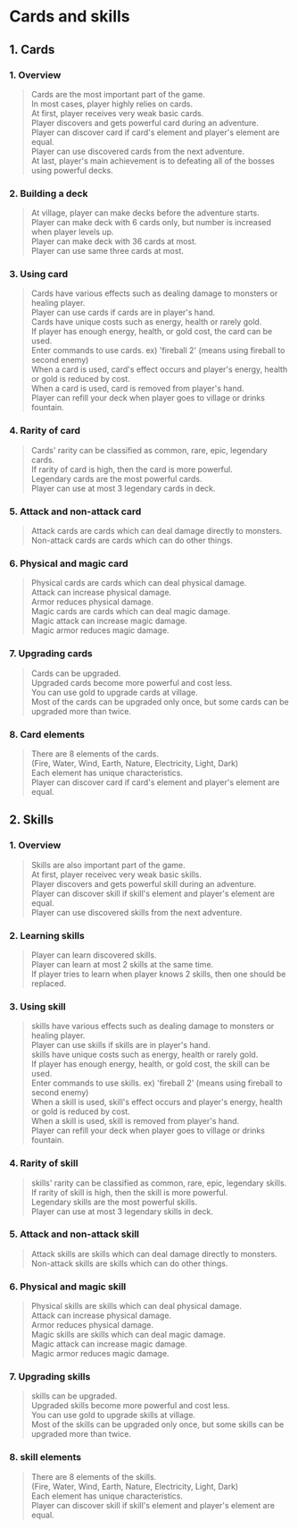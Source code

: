 # Cards and skills
## 1. Cards
### 1. Overview
> Cards are the most important part of the game.  
> In most cases, player highly relies on cards.  
> At first, player receives very weak basic cards.  
> Player discovers and gets powerful card during an adventure.  
> Player can discover card if card's element and player's element are equal.  
> Player can use discovered cards from the next adventure.  
> At last, player's main achievement is to defeating all of the bosses using powerful decks.
### 2. Building a deck
> At village, player can make decks before the adventure starts.  
> Player can make deck with 6 cards only, but number is increased when player levels up.  
> Player can make deck with 36 cards at most.  
> Player can use same three cards at most.  
### 3. Using card
> Cards have various effects such as dealing damage to monsters or healing player.  
> Player can use cards if cards are in player's hand.  
> Cards have unique costs such as energy, health or rarely gold.  
> If player has enough energy, health, or gold cost, the card can be used.  
> Enter commands to use cards. ex) 'fireball 2' (means using fireball to second enemy)  
> When a card is used, card's effect occurs and player's energy, health or gold is reduced by cost.  
> When a card is used, card is removed from player's hand.  
> Player can refill your deck when player goes to village or drinks fountain.   
### 4. Rarity of card
> Cards' rarity can be classified as common, rare, epic, legendary cards.  
> If rarity of card is high, then the card is more powerful.  
> Legendary cards are the most powerful cards.  
> Player can use at most 3 legendary cards in deck.  
### 5. Attack and non-attack card
> Attack cards are cards which can deal damage directly to monsters.  
> Non-attack cards are cards which can do other things.  
### 6. Physical and magic card
> Physical cards are cards which can deal physical damage.  
> Attack can increase physical damage.  
> Armor reduces physical damage.  
> Magic cards are cards which can deal magic damage.  
> Magic attack can increase magic damage.  
> Magic armor reduces magic damage.  
### 7. Upgrading cards
> Cards can be upgraded.  
> Upgraded cards become more powerful and cost less.  
> You can use gold to upgrade cards at village.  
> Most of the cards can be upgraded only once, but some cards can be upgraded more than twice.  
### 8. Card elements
> There are 8 elements of the cards.  
> (Fire, Water, Wind, Earth, Nature, Electricity, Light, Dark)  
> Each element has unique characteristics.  
> Player can discover card if card's element and player's element are equal.  
## 2. Skills
### 1. Overview
> Skills are also important part of the game.  
> At first, player receivec very weak basic skills.  
> Player discovers and gets powerful skill during an adventure.  
> Player can discover skill if skill's element and player's element are equal.  
> Player can use discovered skills from the next adventure.  
### 2. Learning skills
> Player can learn discovered skills.  
> Player can learn at most 2 skills at the same time.  
> If player tries to learn when player knows 2 skills, then one should be replaced.  
### 3. Using skill
> skills have various effects such as dealing damage to monsters or healing player.  
> Player can use skills if skills are in player's hand.  
> skills have unique costs such as energy, health or rarely gold.  
> If player has enough energy, health, or gold cost, the skill can be used.  
> Enter commands to use skills. ex) 'fireball 2' (means using fireball to second enemy)  
> When a skill is used, skill's effect occurs and player's energy, health or gold is reduced by cost.  
> When a skill is used, skill is removed from player's hand.  
> Player can refill your deck when player goes to village or drinks fountain.   
### 4. Rarity of skill
> skills' rarity can be classified as common, rare, epic, legendary skills.  
> If rarity of skill is high, then the skill is more powerful.  
> Legendary skills are the most powerful skills.  
> Player can use at most 3 legendary skills in deck.  
### 5. Attack and non-attack skill
> Attack skills are skills which can deal damage directly to monsters.  
> Non-attack skills are skills which can do other things.  
### 6. Physical and magic skill
> Physical skills are skills which can deal physical damage.  
> Attack can increase physical damage.  
> Armor reduces physical damage.  
> Magic skills are skills which can deal magic damage.  
> Magic attack can increase magic damage.  
> Magic armor reduces magic damage.  
### 7. Upgrading skills
> skills can be upgraded.  
> Upgraded skills become more powerful and cost less.  
> You can use gold to upgrade skills at village.  
> Most of the skills can be upgraded only once, but some skills can be upgraded more than twice.  
### 8. skill elements
> There are 8 elements of the skills.  
> (Fire, Water, Wind, Earth, Nature, Electricity, Light, Dark)  
> Each element has unique characteristics.  
> Player can discover skill if skill's element and player's element are equal.  
